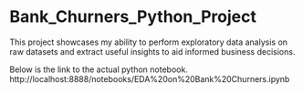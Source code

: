 # Bank_Churners_Python_Project

This project showcases my ability to perform exploratory data analysis on raw datasets and extract useful insights to aid informed business decisions.

Below is the link to the actual python notebook.
http://localhost:8888/notebooks/EDA%20on%20Bank%20Churners.ipynb
